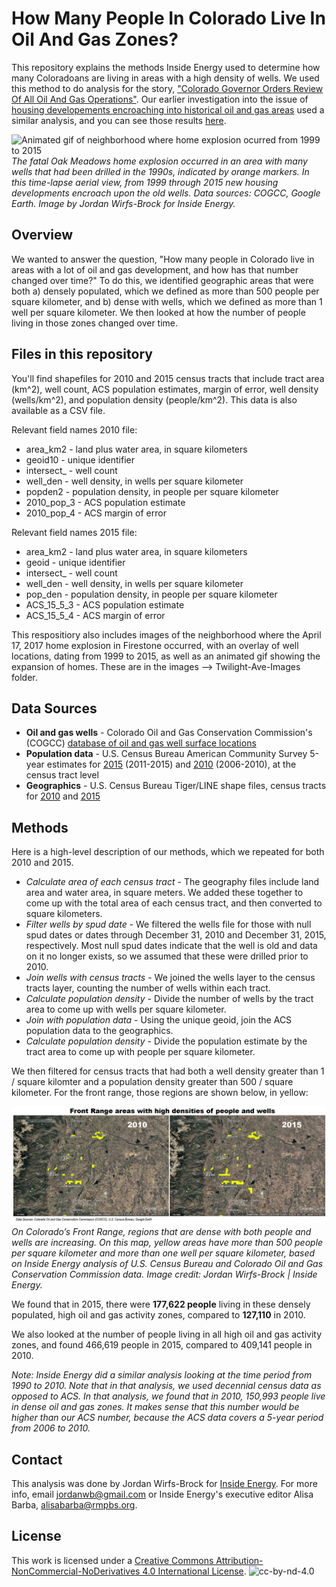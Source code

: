 # How Many People In Colorado Live In Oil And Gas Zones?

This repository explains the methods Inside Energy used to determine how many Coloradoans are living in areas with a high density of wells. We used this method to do analysis for the story, ["Colorado Governor Orders Review Of All Oil And Gas Operations"](http://insideenergy.org/2017/05/02/colorado-governor-orders-review-of-all-oil-and-gas-operations/). Our earlier investigation into the issue of [housing developements encroaching into historical oil and gas areas](http://insideenergy.org/2016/02/09/living-on-top-of-forgotten-oil-and-gas-wells/) used a similar analysis, and you can see those results [here](http://insideenergy.org/2016/02/09/where-people-meet-oil-and-gas-a-colorado-story-in-3-maps/).

![Animated gif of neighborhood where home explosion ocurred from 1999 to 2015](https://raw.githubusercontent.com/InsideEnergy/Data-for-stories/master/20170503-populated-areas-and-wells/images/Twilight-Ave-Images/twilight-ave-timelapse-slowed-small.gif)
*The fatal Oak Meadows home explosion occurred in an area with many wells that had been drilled in the 1990s, indicated by orange markers. In this time-lapse aerial view, from 1999 through 2015 new housing developments encroach upon the old wells. Data sources: COGCC, Google Earth. Image by Jordan Wirfs-Brock for Inside Energy.*

## Overview
We wanted to answer the question, "How many people in Colorado live in areas with a lot of oil and gas development, and how has that number changed over time?" To do this, we identified geographic areas that were both a) densely populated, which we defined as more than 500 people per square kilometer, and b) dense with wells, which we defined as more than 1 well per square kilometer. We then looked at how the number of people living in those zones changed over time.

## Files in this repository
You'll find shapefiles for 2010 and 2015 census tracts that include tract area (km^2), well count, ACS population estimates, margin of error, well density (wells/km^2), and population density (people/km^2). This data is also available as a CSV file.

Relevant field names 2010 file:
* area_km2 - land plus water area, in square kilometers
* geoid10 - unique identifier
* intersect_ - well count
* well_den - well density, in wells per square kilometer
* popden2 - population density, in people per square kilometer
* 2010_pop_3 - ACS population estimate
* 2010_pop_4 - ACS margin of error

Relevant field names 2015 file:
* area_km2 - land plus water area, in square kilometers
* geoid - unique identifier
* intersect_ - well count
* well_den - well density, in wells per square kilometer
* pop_den - population density, in people per square kilometer
* ACS_15_5_3 - ACS population estimate
* ACS_15_5_4 - ACS margin of error

This respositiory also includes images of the neighborhood where the April 17, 2017 home explosion in Firestone occurred, with an overlay of well locations, dating from 1999 to 2015, as well as an animated gif showing the expansion of homes. These are in the images --> Twilight-Ave-Images folder.

## Data Sources
* **Oil and gas wells** - Colorado Oil and Gas Conservation Commission's (COGCC) [database of oil and gas well surface locations](http://cogcc.state.co.us/data2.html#/downloads)
* **Population data** - U.S. Census Bureau American Community Survey 5-year estimates for [2015](https://factfinder.census.gov/faces/tableservices/jsf/pages/productview.xhtml?pid=ACS_15_5YR_B01003&prodType=table) (2011-2015) and [2010](https://factfinder.census.gov/faces/tableservices/jsf/pages/productview.xhtml?pid=ACS_15_5YR_B01003&prodType=table) (2006-2010), at the census tract level
* **Geographics** - U.S. Census Bureau Tiger/LINE shape files, census tracts for [2010](https://www.census.gov/cgi-bin/geo/shapefiles/index.php?year=2010&layergroup=Census+Tracts) and [2015](https://www.census.gov/cgi-bin/geo/shapefiles/index.php)

## Methods
Here is a high-level description of our methods, which we repeated for both 2010 and 2015.
* *Calculate area of each census tract* - The geography files include land area and water area, in square meters. We added these together to come up with the total area of each census tract, and then converted to square kilometers.
* *Filter wells by spud date* - We filtered the wells file for those with null spud dates or dates through December 31, 2010 and December 31, 2015, respectively. Most null spud dates indicate that the well is old and data on it no longer exists, so we assumed that these were drilled prior to 2010.
* *Join wells with census tracts* - We joined the wells layer to the census tracts layer, counting the number of wells within each tract.
* *Calculate population density* - Divide the number of wells by the tract area to come up with wells per square kilometer.
* *Join with population data* - Using the unique geoid, join the ACS population data to the geographics.
* *Calculate population density* - Divide the population estimate by the tract area to come up with people per square kilometer.

We then filtered for census tracts that had both a well density greater than 1 / square kilomter and a population density greater than 500 / square kilometer. For the front range, those regions are shown below, in yellow:

![Areas dense with people and wells](https://raw.githubusercontent.com/InsideEnergy/Data-for-stories/master/20170503-populated-areas-and-wells/images/2010-2015-high-density-areas.gif)
*On Colorado’s Front Range, regions that are dense with both people and wells are increasing. On this map, yellow areas have more than 500 people per square kilometer and more than one well per square kilometer, based on Inside Energy analysis of U.S. Census Bureau and Colorado Oil and Gas Conservation Commission data. Image credit: Jordan Wirfs-Brock | Inside Energy.*

We found that in 2015, there were **177,622 people** living in these densely populated, high oil and gas activity zones, compared to **127,110** in 2010.

We also looked at the number of people living in all high oil and gas activity zones, and found 466,619 people in 2015, compared to 409,141 people in 2010.


*Note: Inside Energy did a similar analysis looking at the time period from 1990 to 2010. Note that in that analysis, we used decennial census data as opposed to ACS. In that analysis, we found that in 2010, 150,993 people live in dense oil and gas zones. It makes sense that this number would be higher than our ACS number, because the ACS data covers a 5-year period from 2006 to 2010.*


## Contact

This analysis was done by Jordan Wirfs-Brock for [Inside Energy](http://insideenergy.org). For more info, email jordanwb@gmail.com or Inside Energy's executive editor Alisa Barba, alisabarba@rmpbs.org.

## License

This work is licensed under a [Creative Commons Attribution-NonCommercial-NoDerivatives 4.0 International License](http://creativecommons.org/licenses/by-nc-nd/4.0/).
![cc-by-nd-4.0](https://licensebuttons.net/l/by-nc-nd/4.0/88x31.png)

